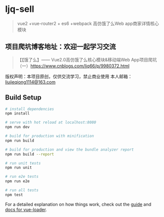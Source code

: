 # ljq-sell

> vue2 +vue-router2 + es6 +webpack 高仿饿了么Web app商家详情核心模块

## 项目爬坑博客地址：欢迎一起学习交流
> 【【饿了么】—— Vue2.0高仿饿了么核心模块&移动端Web App项目爬坑（一）https://www.cnblogs.com/ljq66/p/9980372.html

版权声明：本项目原创，仅供交流学习，禁止商业使用 本人邮箱：liujieqiong1114@163.com

## Build Setup

``` bash
# install dependencies
npm install

# serve with hot reload at localhost:8080
npm run dev

# build for production with minification
npm run build

# build for production and view the bundle analyzer report
npm run build --report

# run unit tests
npm run unit

# run e2e tests
npm run e2e

# run all tests
npm test
```

For a detailed explanation on how things work, check out the [guide](http://vuejs-templates.github.io/webpack/) and [docs for vue-loader](http://vuejs.github.io/vue-loader).
